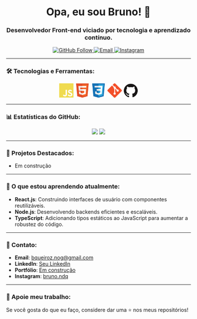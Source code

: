 <h1 align="center">Opa, eu sou Bruno! 👋</h1>
<h3 align="center">Desenvolvedor Front-end viciado por tecnologia e aprendizado contínuo.</h3>

<p align="center">
  <a href="https://github.com/Bruno-nog">
    <img src="https://img.shields.io/github/followers/Bruno-nog?label=Follow&style=social" alt="GitHub Follow" />
  </a>
  <a href="bqueiroz.nog@gmail.com">
    <img src="https://img.shields.io/badge/Email-bruno@example.com-red?style=flat&logo=gmail" alt="Email" />
  </a>
  <a href="https://www.instagram.com/bruno.ndq/">
    <img src="https://img.shields.io/badge/Instagram-bruno.ndq-E4405F?style=flat&logo=instagram&logoColor=white" alt="Instagram" />
  </a>
</p>

---

### 🛠️ Tecnologias e Ferramentas:

<p align="center">
  <img src="https://raw.githubusercontent.com/devicons/devicon/master/icons/javascript/javascript-plain.svg" alt="JavaScript" width="40" height="40"/>
  <img src="https://raw.githubusercontent.com/devicons/devicon/master/icons/html5/html5-original.svg" alt="HTML" width="40" height="40"/>
  <img src="https://raw.githubusercontent.com/devicons/devicon/master/icons/css3/css3-original.svg" alt="CSS" width="40" height="40"/>
  <img src="https://raw.githubusercontent.com/devicons/devicon/master/icons/git/git-original.svg" alt="Git" width="40" height="40"/>
  <img src="https://raw.githubusercontent.com/devicons/devicon/master/icons/github/github-original.svg" alt="GitHub" width="40" height="40"/>
</p>

---

### 📊 Estatísticas do GitHub:
<p align="center">
  <img height="180em" src="https://github-readme-stats.vercel.app/api?username=Bruno-nog&show_icons=true&theme=dark&include_all_commits=true&count_private=true&token=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"/>
  <img height="180em" src="https://github-readme-stats.vercel.app/api/top-langs/?username=Bruno-nog&layout=compact&langs_count=6&theme=dark&token=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"/>
</p>

---

### 🚀 Projetos Destacados:

- Em construção

---

### 🌱 O que estou aprendendo atualmente:

- **React.js**: Construindo interfaces de usuário com componentes reutilizáveis.
- **Node.js**: Desenvolvendo backends eficientes e escaláveis.
- **TypeScript**: Adicionando tipos estáticos ao JavaScript para aumentar a robustez do código.

---

### 💬 Contato:

- **Email**: [bqueiroz.nog@gmail.com](bqueiroz.nog@gmail.com)
- **LinkedIn**: [Seu LinkedIn](https://www.linkedin.com/in/bruno-nogueira-de-queiroz-a9667a2a6/)
- **Portfólio**: [Em construção]()
- **Instagram**: [bruno.ndq](https://www.instagram.com/bruno.ndq/)

---

### 💖 Apoie meu trabalho:

Se você gosta do que eu faço, considere dar uma ⭐️ nos meus repositórios!


